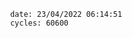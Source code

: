 

                date: 23/04/2022 06:14:51
                cycles: 60600

                         